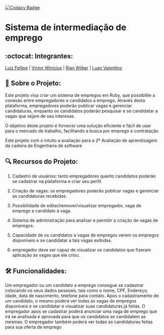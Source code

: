 [![Codacy Badge](https://app.codacy.com/project/badge/Grade/229129ba3a2c40a1b3b18f6cc7d7e624)](https://www.codacy.com/gh/Projeto-2-VA-ES/Sistema-de-intermediacao-de-emprego/dashboard?utm_source=github.com&amp;utm_medium=referral&amp;utm_content=Projeto-2-VA-ES/Sistema-de-intermediacao-de-emprego&amp;utm_campaign=Badge_Grade)

# Sistema de intermediação de emprego
## :octocat: Integrantes:
[Luiz Fellipe](https://github.com/Luizfdarb) | [Victor Winicius](https://github.com/dev-victorw) | [Rian Wilker](https://github.com/RWilker87) | [Luan Valentino](https://github.com/LuanValentinoS)


## :ledger: Sobre o Projeto:
Este projeto visa criar um sistema de empregos em Ruby, que possibilite a conexão entre empregadores e candidatos a emprego. Através desta plataforma, empregadores poderão publicar vagas e gerenciar candidaturas, enquanto os candidatos poderão pesquisar e se candidatar a vagas que sejam de seu interesse.

O objetivo deste projeto é fornecer uma solução eficiente e fácil de usar para o mercado de trabalho, facilitando a busca por emprego e contratação

Este projeto com o intuito a avaliação para a 2ª Avaliação de aprendizagem da cadeira de Engenharia de software

## :mag: Recursos do Projeto:
1. Cadastro de usuários: tanto empregadores quanto candidatos poderão se cadastrar na plataforma e criar seu perfil.

2. Criação de vagas: os empregadores poderão publicar vagas e gerenciar as candidaturas recebidas.

3. Possibilidade de editar/remover/visualizar empregador, vaga de emprego e candidato à vaga.

4. Sistema de administração para analisar e permitir a criação de vagas de empregos.

5. Capacidade de os candidatos a vagas de empregos verem os empregos disponíveis e se candidatar a tais vagas exibidas.

6. empregador deve ser capaz de visualizar os candidatos que fizeram aplicação às vagas que ele criou.

## :hammer_and_wrench: Funcionalidades:
Um empregador ou um candidato a emprego consegue se cadastrar colocando os seus dados pessoais, tais como o nome, CPF, Endereço, idade, data de nascimento, telefone para contato. Apos o cadastramento de um candidato, o mesmo poderá ver todas as vagas de empregos disponíveis e se candidatar e visualizar suas candidaturas já feitas. O empregador apos se cadastrar poderá anunciar uma vaga de emprego que irá se analisada e aprovada para que os candidatos se candidatem as mesmas. O empregador também poderá ver todas as candidaturas feitas para sua oferta de emprego
